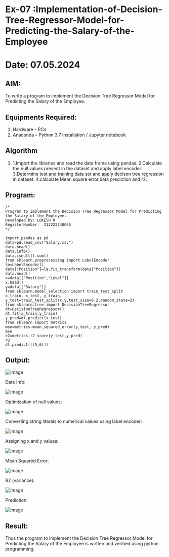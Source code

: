 # Ex-07 :Implementation-of-Decision-Tree-Regressor-Model-for-Predicting-the-Salary-of-the-Employee
# Date: 07.05.2024
## AIM:
To write a program to implement the Decision Tree Regressor Model for Predicting the Salary of the Employee.

## Equipments Required:
1. Hardware – PCs
2. Anaconda – Python 3.7 Installation / Jupyter notebook

## Algorithm
1. 1.Import the libraries and read the data frame using pandas. 
2.Calculate the null values present in the dataset and apply label encoder.
3.Determine test and training data set and apply decison tree regression in dataset. 
4.calculate Mean square error,data prediction and r2. 

## Program:
```
/*
Program to implement the Decision Tree Regressor Model for Predicting the Salary of the Employee.
Developed by: LOKESH R
RegisterNumber:  212222240055
*/
```

```
import pandas as pd
data=pd.read_csv("Salary.csv")
data.head()
data.info()
data.isnull().sum()
from sklearn.preprocessing import LabelEncoder
le=LabelEncoder()
data["Position"]=le.fit_transform(data["Position"])
data.head()
x=data[["Position","Level"]]
x.head()
y=data[["Salary"]]
from sklearn.model_selection import train_test_split
x_train, x_test, y_train, y_test=train_test_split(x,y,test_size=0.2,random_state=2)
from sklearn.tree import DecisionTreeRegressor
dt=DecisionTreeRegressor()
dt.fit(x_train,y_train)
y_pred=dt.predict(x_test)
from sklearn import metrics
mse=metrics.mean_squared_error(y_test, y_pred)
mse
r2=metrics.r2_score(y_test,y_pred)
r2
dt.predict([[5,6]])

```

## Output:

![image](https://github.com/LokeshRajamani/ml7/assets/120544804/465a1581-46a8-41e3-b4d1-a85f9e64cc35)

Date Info:

![image](https://github.com/LokeshRajamani/ml7/assets/120544804/98e17618-8b51-4263-9a11-496c27556f1a)

Optimization of null values:

![image](https://github.com/LokeshRajamani/ml7/assets/120544804/997f4afd-677d-4dd2-a969-83378f725ec0)

Converting string literals to numerical values using label encoder:

![image](https://github.com/LokeshRajamani/ml7/assets/120544804/3e17ec3c-61a0-4ec1-a094-cc05fdef5e2c)

Assigning x and y values:

![image](https://github.com/LokeshRajamani/ml7/assets/120544804/4c875e13-5e1e-4b2f-b5ab-a2628a338ad1)


Mean Squared Error:

![image](https://github.com/LokeshRajamani/ml7/assets/120544804/ce71ee57-cc8d-4e82-b365-f8d56917e30c)

R2 (variance):

![image](https://github.com/LokeshRajamani/ml7/assets/120544804/e134147f-71cb-4d28-bbc5-fe1cc2e4e000)

Prediction:

![image](https://github.com/LokeshRajamani/ml7/assets/120544804/ea92504a-e247-4759-b8eb-012a9ca96e88)



## Result:
Thus the program to implement the Decision Tree Regressor Model for Predicting the Salary of the Employee is written and verified using python programming.
